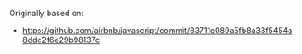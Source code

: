 Originally based on:

+ https://github.com/airbnb/javascript/commit/83711e089a5fb8a33f5454a8ddc2f6e29b98137c
